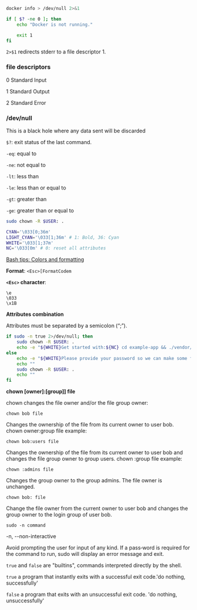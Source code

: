 ```sh
docker info > /dev/null 2>&1

if [ $? -ne 0 ]; then
    echo "Docker is not running."

    exit 1
fi

```

`2>$1` redirects stderr to a file descriptor 1.

### file descriptors

0 Standard Input

1 Standard Output

2 Standard Error

### /dev/null

This is a black hole where any data sent will be discarded

`$?`: exit status of the last command.

`-eq`: equal to

`-ne`: not equal to

`-lt`: less than

`-le`: less than or equal to

`-gt`: greater than

`-ge`: greater than or equal to

```sh
sudo chown -R $USER: .
```

```sh
CYAN='\033[0;36m'
LIGHT_CYAN='\033[1;36m' # 1: Bold, 36: Cyan
WHITE='\033[1;37m'
NC='\033[0m' # 0: reset all attributes
```

[Bash tips: Colors and formatting](https://misc.flogisoft.com/bash/tip_colors_and_formatting)

**Format**: `<Esc>[FormatCodem`

**`<Esc>` character**:

```
\e
\033
\x1B
```

**Attributes combination**

Attributes must be separated by a semicolon (“;”).

```sh
if sudo -n true 2>/dev/null; then
    sudo chown -R $USER: .
    echo -e "${WHITE}Get started with:${NC} cd example-app && ./vendor/bin/sail up"
else
    echo -e "${WHITE}Please provide your password so we can make some final adjustments to your application's permissions.${NC}"
    echo ""
    sudo chown -R $USER: .
    echo ""
fi

```

**chown [owner]:[group]] file**

chown changes the file owner and/or the file group owner:

`chown bob file`

Changes the ownership of the file from its current owner to user bob.
chown owner:group file example:

`chown bob:users file`

Changes the ownership of the file from its current owner to user bob and changes the file group owner to group users.
chown :group file example:

`chown :admins file`

Changes the group owner to the group admins. The file owner is unchanged.

`chown bob: file`

Change the file owner from the current owner to user bob and changes the group owner to the login group of user bob.

`sudo -n command`

-n, --non-interactive

Avoid prompting the user for input of any kind. If a pass‐word is required for the command to run, sudo will display an error message and exit.

`true` and `false` are "builtins", commands interpreted directly by the shell.

`true` a program that instantly exits with a successful exit code.'do nothing, successfully'

`false` a program that exits with an unsuccessful exit code. 'do nothing, unsuccessfully'
